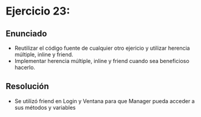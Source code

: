 # Ejercicio 23:

## Enunciado
* Reutilizar el código fuente de cualquier otro ejericio y utilizar herencia múltiple, inline y friend.
* Implementar herencia múltiple, inline y friend cuando sea beneficioso hacerlo.

## Resolución
* Se utilizó friend en Login y Ventana para que Manager pueda acceder a sus métodos y variables
